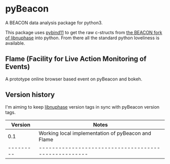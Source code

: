 # pyBeacon

A BEACON data analysis package for python3.

This package uses [pybind11](https://github.com/pybind/pybind11) to get the raw c-structs from [the BEACON fork of libnuphase](https://github.com/beaconTau/libnuphase) into python.
From there all the standard python loveliness is available.

## Flame (Facility for Live Action Monitoring of Events)

A prototype online browser based event on pyBeacon and bokeh.

## Version history

I'm aiming to keep [libnuphase](https://github.com/beaconTau/libnuphase) version tags in sync with pyBeacon version tags.

| Version | Notes                                              |
|---------|----------------------------------------------------|
| 0.1     | Working local implementation of pyBeacon and Flame |
|---------|----------------------------------------------------|

